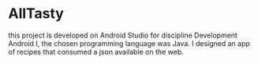# AllTasty

this project is developed on Android Studio for discipline Development Android I, the chosen programming language was Java. I designed an app of recipes that consumed a json available on the web.
